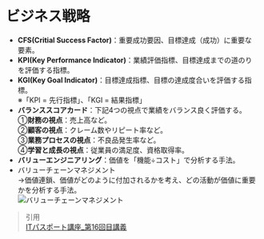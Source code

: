 # ビジネス戦略  
* **CFS(Critial Success Factor)**：重要成功要因、目標達成（成功）に重要な要素。  
* **KPI(Key Performance Indicator)**：業績評価指標、目標達成までの道のりを評価する指標。  
* **KGI(Key Goal Indicator)**：目標達成指標、目標の達成度合いを評価する指標。  
※「KPI = 先行指標」、「KGI = 結果指標」  
* **バランススコアカード**：下記4つの視点で業績をバランス良く評価する。  
①**財務の視点**：売上高など。  
②**顧客の視点**：クレーム数やリピート率など。    
③**業務プロセスの視点**：不良品発生率など。    
④**学習と成長の視点**：従業員の満足度、資格取得率。    
* **バリューエンジニアリング**：価値を「機能÷コスト」で分析する手法。  
* バリューチェーンマネジメント  
→価値連鎖、価値がどのように付加されるかを考え、どの活動が価値に重要かを分析する手法。  
![バリューチェーンマネジメント](https://gyazo.com/12a554a8ab76bc43acd5ea4a7e1d6e3f)   

> 引用  
[ITパスポート講座_第16回目講義](https://www.youtube.com/watch?v=zWhLpwGSlDo&list=PLC9xywNMIf9jgTizhye6GyPjZcuPZ9ou5&index=17)
